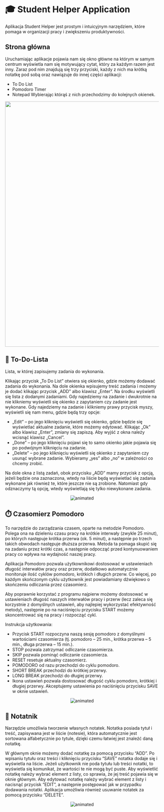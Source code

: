 
# 🎓 Student Helper Application

Aplikacja Student Helper jest prostym i intuicyjnym narzędziem, które pomaga w organizacji pracy i zwiększeniu produktywności. 





## Strona główna
Uruchamiając aplikacje pojawia nam się okno główne na którym w samym centrum wyświetla nam się motywujący cytat, który za każdym razem jest inny. Zaraz pod nim znajdują się trzy przyciski, każdy z nich ma krótką notatkę pod sobą oraz nawiązuje do innej części aplikacji:
*	To Do List 
*	Pomodoro Timer
*	Notepad
Wybierając którąś z nich przechodzimy do kolejnych okienek.

<div align="center">
<img src = https://user-images.githubusercontent.com/100830524/229370341-e5951d81-243e-41cc-9161-14fc1855a403.png width="800"/>
</div>


## 📝 To-Do-Lista
Lista, w której zapisujemy zadania do wykonania.

Klikając przycisk „To Do List” otwiera się okienko, gdzie możemy dodawać zadania do wykonania. Na dole okienka wpisujemy treść zadania i możemy je dodać klikając przycisk „ADD” albo klawisz „Enter”. Na środku wyświetli się lista z dodanymi zadaniami. 
Gdy najedziemy na zadanie i dwukrotnie na nie klikniemy wyświetli się okienko z zapytaniem czy zadanie jest wykonane. 
Gdy najedziemy na zadanie i klikniemy prawy przycisk myszy, wyświetli się nam menu, gdzie będą trzy opcje: 
*	„Edit” – po jego kliknięciu wyświetli się okienko, gdzie będzie się wyświetlać aktualne zadanie, które możemy edytować. Klikając „Ok” albo klawisz „Enter”, zmiany się zapiszą. Aby wyjść z okna należy wcisnąć klawisz „Cancel”.
*	„Done” – po jego kliknięciu pojawi się to samo okienko jakie pojawia się po podwójnym kliknięciu na zadanie.
*	„Delete” – po jego kliknięciu wyświetli się okienko z zapytaniem czy usunąć wybrane zadanie. Wybieramy „yes” albo „no” w zależności co chcemy zrobić.

Na dole okna z listą zadań, obok przycisku „ADD” mamy przycisk z opcją, jeżeli będzie ona zaznaczona, wtedy na liście będą wyświetlać się zadania wykonane jak również te, które jeszcze nie są zrobione. Natomiast gdy odznaczymy tą opcję, wtedy wyświetlają się tylko niewykonane zadania.

<div align="center">
<img src = https://user-images.githubusercontent.com/100830524/229374813-cf089023-781b-4bf3-bdfe-740c53f84e99.gif alt="animated"/>
</div>

## ⏱️ Czasomierz Pomodoro
To narzędzie do zarządzania czasem, oparte na metodzie Pomodoro. Polega ona na dzieleniu czasu pracy na krótkie interwały (zwykle 25 minut), po których następuje krótka przerwa (ok. 5 minut), a następnie po trzech takich obwodach następuje dłuższa przerwa. Metoda ta pomaga skupić się na zadaniu przez krótki czas, a następnie odpocząć przed kontynuowaniem pracy co wpływa na wydajność naszej pracy.

Aplikacja Pomodoro pozwala użytkownikowi dostosować w ustawieniach długość interwałów pracy oraz przerw, dodatkowo automatycznie monitoruje ilość cyklów pomodoro, krótkich i długich przerw.  Co więcej, po każdym skończonym cyklu użytkownik jest powiadamiany dźwiękowo o skończeniu odliczania przez czasomierz.

Aby poprawnie korzystać z programu najpierw możemy dostosować w ustawieniach długość naszych interwałów pracy i przerw (lecz zaleca się korzystnie z domyślnych ustawień, aby najlepiej wykorzystać efektywność metody), następnie po na naciśnięciu przycisku START możemy skoncentrować się na pracy i rozpocząć cykl.

Instrukcja użytkowania: 
*	Przycisk START rozpoczyna naszą sesję pomodoro z domyślnymi wartościami czasomierza (tj. pomodoro – 25 min., krótka przerwa – 5 min., długa przerwa – 15 min.).
*	STOP pozwala zatrzymać odliczanie czasomierza.
*	SKIP pozwala pominąć odliczanie czasomierza. 
*	RESET resetuje aktualny czasomierz. 
*	POMODORO od razu przechodzi do cyklu pomodoro. 
*	SHORT BREAK przechodzi do krótkiej przerwy.
*	LONG BREAK przechodzi do długiej przerwy.
*	Ikona ustawień pozwala dostosować długość cyklu pomodoro, krótkiej i długiej przerwy. Akceptujemy ustawienia po naciśnięciu przycisku SAVE w oknie ustawień. 


<div align="center">
<img src = https://user-images.githubusercontent.com/100830524/229569791-c55db6a9-c476-4678-8961-9087cbdf5981.gif alt="animated"/>
</div>

## 📓 Notatnik
Narzędzie umożliwia tworzenie własnych notatek. Notatka posiada tytuł i treść, zapisywana jest w liście (notesie), która automatycznie jest sortowana alfabetycznie po tytule, dzięki czemu łatwiej jest znaleźć daną notatkę. 

W głównym oknie możemy dodać notatkę za pomocą przycisku “ADD”. Po wpisaniu tytułu oraz treści i kliknięciu przycisku “SAVE” notatka dodaje się i wyświetla na liście.  Jeżeli użytkownik nie poda tytułu lub treści notatki, to wyświetla się komunikat, że wartości te nie mogą być puste. Aby wyświetlić notatkę należy wybrać element z listy, co sprawia, że jej treść pojawia się w oknie głównym. Aby edytować notatkę należy wybrać element z listy i nacisnąć przycisk “EDIT”, a następnie postępować jak w przypadku dodawania notatki. Aplikacja umożliwia również usuwanie notatek za pomocą przycisku “DELETE”. 

<div align="center">
<img src = https://user-images.githubusercontent.com/100830524/229576716-fa6d1e19-3ca4-4935-9c1f-281f17364ff9.gif alt="animated"/>
</div>

